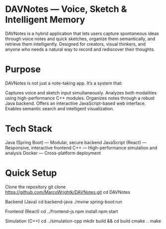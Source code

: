 # DAVNotes — Voice, Sketch & Intelligent Memory

DAVNotes is a hybrid application that lets users capture spontaneous ideas through voice notes and quick sketches, organize them semantically, and retrieve them intelligently. Designed for creators, visual thinkers, and anyone who needs a natural way to record and rediscover their thoughts.


# Purpose

DAVNotes is not just a note-taking app. It’s a system that:

Captures voice and sketch input simultaneously.
Analyzes both modalities using high-performance C++ modules.
Organizes notes through a robust Java backend.
Offers an interactive JavaScript-based web interface.
Enables semantic search and intelligent visualization.


# Tech Stack

Java (Spring Boot) — Modular, secure backend
JavaScript (React) — Responsive, interactive frontend
C++ — High-performance simulation and analysis
Docker — Cross-platform deployment


# Quick Setup

Clone the repository
git clone https://github.com/MarcoWrightk/DAVNotes.git
cd DAVNotes

Backend (Java)
cd backend-java
./mvnw spring-boot:run

Frontend (React)
cd ../frontend-js
npm install
npm start

Simulation (C++)
cd ../simulation-cpp
mkdir build && cd build
cmake ..
make

